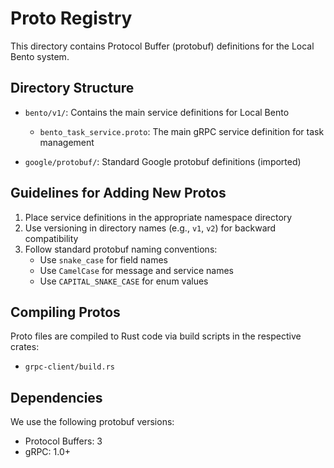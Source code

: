 # Proto Registry

This directory contains Protocol Buffer (protobuf) definitions for the Local Bento system.

## Directory Structure

- `bento/v1/`: Contains the main service definitions for Local Bento
  - `bento_task_service.proto`: The main gRPC service definition for task management

- `google/protobuf/`: Standard Google protobuf definitions (imported)

## Guidelines for Adding New Protos

1. Place service definitions in the appropriate namespace directory
2. Use versioning in directory names (e.g., `v1`, `v2`) for backward compatibility
3. Follow standard protobuf naming conventions:
   - Use `snake_case` for field names
   - Use `CamelCase` for message and service names
   - Use `CAPITAL_SNAKE_CASE` for enum values

## Compiling Protos

Proto files are compiled to Rust code via build scripts in the respective crates:

- `grpc-client/build.rs`

## Dependencies

We use the following protobuf versions:

- Protocol Buffers: 3
- gRPC: 1.0+
